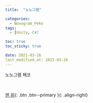 ```yaml
---
title:  "노노그램" 

categories:
  - Nonogram_Peko
tags:
  - [Unity, C#]

toc: true
toc_sticky: true

date: 2021-03-26
last_modified_at: 2021-03-26
---
```

노노그램 페코

<br>

[맨 위](#){: .btn .btn--primary }{: .align-right}